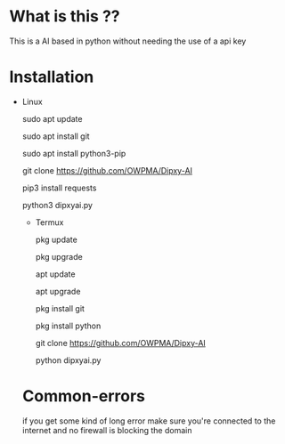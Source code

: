 # What is this ?? 
This is a AI based in python without needing the use of a api key
# Installation 
* Linux

  sudo apt update
  
  sudo apt install git
  
  sudo apt install python3-pip
  
  git clone https://github.com/OWPMA/Dipxy-AI
  
  pip3 install requests
  
  python3 dipxyai.py
  
  * Termux
    
    pkg update
    
    pkg upgrade
    
    apt update
    
    apt upgrade
    
    pkg install git
    
    pkg install python
    
    git clone https://github.com/OWPMA/Dipxy-AI
    
    python dipxyai.py
   # Common-errors
  if you get some kind of long error make sure you're connected to the internet and no firewall is blocking the domain

